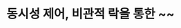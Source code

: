 ---
layout: single
title: "동시성 제어, 비관적 락을 통한 ~~"
categories: [MySQL]
tag: [db, lock]
published: false
---